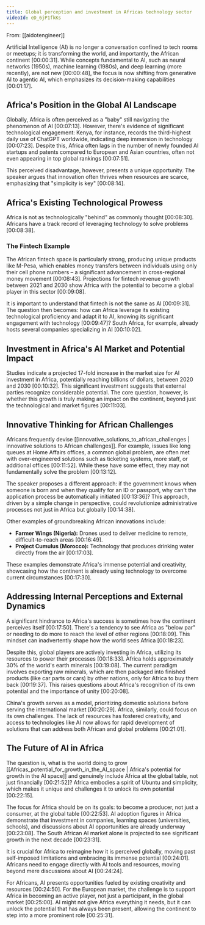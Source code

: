 ```yaml
---
title: Global perception and investment in Africas technology sector
videoId: eD_6jP1fkKs
---
```


From: [[aidotengineer]] <br/> 

Artificial Intelligence (AI) is no longer a conversation confined to tech rooms or meetups; it is transforming the world, and importantly, the African continent <a class="yt-timestamp" data-t="00:00:31">[00:00:31]</a>. While concepts fundamental to AI, such as neural networks (1950s), machine learning (1980s), and deep learning (more recently), are not new <a class="yt-timestamp" data-t="00:00:48">[00:00:48]</a>, the focus is now shifting from generative AI to agentic AI, which emphasizes its decision-making capabilities <a class="yt-timestamp" data-t="00:01:17">[00:01:17]</a>.

## Africa's Position in the Global AI Landscape

Globally, Africa is often perceived as a "baby" still navigating the phenomenon of AI <a class="yt-timestamp" data-t="00:07:13">[00:07:13]</a>. However, there's evidence of significant technological engagement: Kenya, for instance, records the third-highest daily use of ChatGPT worldwide, indicating deep immersion in technology <a class="yt-timestamp" data-t="00:07:23">[00:07:23]</a>. Despite this, Africa often lags in the number of newly founded AI startups and patents compared to European and Asian countries, often not even appearing in top global rankings <a class="yt-timestamp" data-t="00:07:51">[00:07:51]</a>.

This perceived disadvantage, however, presents a unique opportunity. The speaker argues that innovation often thrives when resources are scarce, emphasizing that "simplicity is key" <a class="yt-timestamp" data-t="00:08:14">[00:08:14]</a>.

## Africa's Existing Technological Prowess

Africa is not as technologically "behind" as commonly thought <a class="yt-timestamp" data-t="00:08:30">[00:08:30]</a>. Africans have a track record of leveraging technology to solve problems <a class="yt-timestamp" data-t="00:08:38">[00:08:38]</a>.

### The Fintech Example
The African fintech space is particularly strong, producing unique products like M-Pesa, which enables money transfers between individuals using only their cell phone numbers – a significant advancement in cross-regional money movement <a class="yt-timestamp" data-t="00:08:43">[00:08:43]</a>. Projections for fintech revenue growth between 2021 and 2030 show Africa with the potential to become a global player in this sector <a class="yt-timestamp" data-t="00:09:08">[00:09:08]</a>.

It is important to understand that fintech is not the same as AI <a class="yt-timestamp" data-t="00:09:31">[00:09:31]</a>. The question then becomes: how can Africa leverage its existing technological proficiency and adapt it to AI, knowing its significant engagement with technology <a class="yt-timestamp" data-t="00:09:47">[00:09:47]</a>? South Africa, for example, already hosts several companies specializing in AI <a class="yt-timestamp" data-t="00:10:02">[00:10:02]</a>.

## Investment in Africa's AI Market and Potential Impact

Studies indicate a projected 17-fold increase in the market size for AI investment in Africa, potentially reaching billions of dollars, between 2020 and 2030 <a class="yt-timestamp" data-t="00:10:32">[00:10:32]</a>. This significant investment suggests that external parties recognize considerable potential. The core question, however, is whether this growth is truly making an impact on the continent, beyond just the technological and market figures <a class="yt-timestamp" data-t="00:11:03">[00:11:03]</a>.

## Innovative Thinking for African Challenges

Africans frequently devise [[innovative_solutions_to_african_challenges | innovative solutions to African challenges]]. For example, issues like long queues at Home Affairs offices, a common global problem, are often met with over-engineered solutions such as ticketing systems, more staff, or additional offices <a class="yt-timestamp" data-t="00:11:52">[00:11:52]</a>. While these have some effect, they may not fundamentally solve the problem <a class="yt-timestamp" data-t="00:13:12">[00:13:12]</a>.

The speaker proposes a different approach: if the government knows when someone is born and when they qualify for an ID or passport, why can't the application process be automatically initiated <a class="yt-timestamp" data-t="00:13:36">[00:13:36]</a>? This approach, driven by a simple change in perspective, could revolutionize administrative processes not just in Africa but globally <a class="yt-timestamp" data-t="00:14:38">[00:14:38]</a>.

Other examples of groundbreaking African innovations include:
*   **Farmer Wings (Nigeria):** Drones used to deliver medicine to remote, difficult-to-reach areas <a class="yt-timestamp" data-t="00:16:49">[00:16:49]</a>.
*   **Project Cumulus (Morocco):** Technology that produces drinking water directly from the air <a class="yt-timestamp" data-t="00:17:03">[00:17:03]</a>.

These examples demonstrate Africa's immense potential and creativity, showcasing how the continent is already using technology to overcome current circumstances <a class="yt-timestamp" data-t="00:17:30">[00:17:30]</a>.

## Addressing Internal Perceptions and External Dynamics

A significant hindrance to Africa's success is sometimes how the continent perceives itself <a class="yt-timestamp" data-t="00:17:50">[00:17:50]</a>. There's a tendency to see Africa as "below par" or needing to do more to reach the level of other regions <a class="yt-timestamp" data-t="00:18:09">[00:18:09]</a>. This mindset can inadvertently shape how the world sees Africa <a class="yt-timestamp" data-t="00:18:23">[00:18:23]</a>.

Despite this, global players are actively investing in Africa, utilizing its resources to power their processes <a class="yt-timestamp" data-t="00:18:33">[00:18:33]</a>. Africa holds approximately 30% of the world's earth minerals <a class="yt-timestamp" data-t="00:19:08">[00:19:08]</a>. The current paradigm involves exporting raw minerals, which are then packaged into finished products (like car parts or cars) by other nations, only for Africa to buy them back <a class="yt-timestamp" data-t="00:19:37">[00:19:37]</a>. This raises questions about Africa's recognition of its own potential and the importance of unity <a class="yt-timestamp" data-t="00:20:08">[00:20:08]</a>.

China's growth serves as a model, prioritizing domestic solutions before serving the international market <a class="yt-timestamp" data-t="00:20:29">[00:20:29]</a>. Africa, similarly, could focus on its own challenges. The lack of resources has fostered creativity, and access to technologies like AI now allows for rapid development of solutions that can address both African and global problems <a class="yt-timestamp" data-t="00:21:01">[00:21:01]</a>.

## The Future of AI in Africa

The question is, what is the world doing to grow [[Africas_potential_for_growth_in_the_AI_space | Africa's potential for growth in the AI space]] and genuinely include Africa at the global table, not just financially <a class="yt-timestamp" data-t="00:21:52">[00:21:52]</a>? Africa embodies a spirit of Ubuntu and simplicity, which makes it unique and challenges it to unlock its own potential <a class="yt-timestamp" data-t="00:22:15">[00:22:15]</a>.

The focus for Africa should be on its goals: to become a producer, not just a consumer, at the global table <a class="yt-timestamp" data-t="00:22:53">[00:22:53]</a>. AI adoption figures in Africa demonstrate that investment in companies, learning spaces (universities, schools), and discussions about AI opportunities are already underway <a class="yt-timestamp" data-t="00:23:08">[00:23:08]</a>. The South African AI market alone is projected to see significant growth in the next decade <a class="yt-timestamp" data-t="00:23:31">[00:23:31]</a>.

It is crucial for Africa to reimagine how it is perceived globally, moving past self-imposed limitations and embracing its immense potential <a class="yt-timestamp" data-t="00:24:01">[00:24:01]</a>. Africans need to engage directly with AI tools and resources, moving beyond mere discussions about AI <a class="yt-timestamp" data-t="00:24:24">[00:24:24]</a>.

For Africans, AI presents opportunities fueled by existing creativity and resources <a class="yt-timestamp" data-t="00:24:50">[00:24:50]</a>. For the European market, the challenge is to support Africa in becoming an active player, not just a participant, in the global market <a class="yt-timestamp" data-t="00:25:00">[00:25:00]</a>. AI might not give Africa everything it needs, but it can unlock the potential that has always been present, allowing the continent to step into a more prominent role <a class="yt-timestamp" data-t="00:25:31">[00:25:31]</a>.